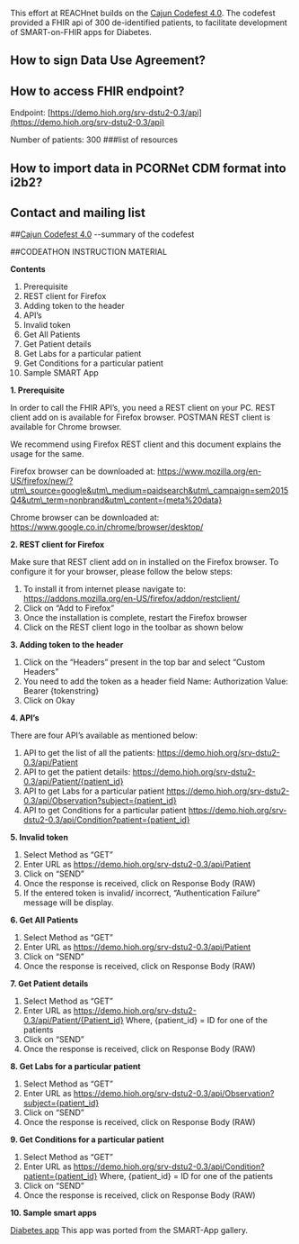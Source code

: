 This effort at REACHnet builds on the [Cajun Codefest 4.0](http://www.cajuncodefest.org/index.php/event-info/competition-rules). The codefest provided a FHIR api of 300 de-identified patients, to facilitate development of SMART-on-FHIR apps for Diabetes.



## How to sign Data Use Agreement?

## How to access FHIR endpoint?

Endpoint: [https://demo.hioh.org/srv-dstu2-0.3/api](https://demo.hioh.org/srv-dstu2-0.3/api)

Number of patients: 300
###list of resources

## How to import data in PCORNet CDM format into i2b2?

## Contact and mailing list

##[Cajun Codefest 4.0](http://www.cajuncodefest.org/index.php/event-info/competition-rules)
--summary of the codefest



##CODEATHON INSTRUCTION MATERIAL

**Contents** 

1. Prerequisite 
2. REST client for Firefox 
3. Adding token to the header 
4. API’s 
5. Invalid token 
6. Get All Patients 
7. Get Patient details 
8. Get Labs for a particular patient 
9. Get Conditions for a particular patient 
10. Sample SMART App

**1. Prerequisite**

In order to call the FHIR API’s, you need a REST client on your PC.
REST client add on is available for Firefox browser.
POSTMAN REST client is available for Chrome browser.

We recommend using Firefox REST client and this document explains the usage for the same.

Firefox browser can be downloaded at:
https://www.mozilla.org/en-US/firefox/new/?utm\_source=google&utm\_medium=paidsearch&utm\_campaign=sem2015Q4&utm\_term=nonbrand&utm\_content={meta%20data}

Chrome browser can be downloaded at:
https://www.google.co.in/chrome/browser/desktop/

**2. REST client for Firefox**

Make sure that REST client add on in installed on the Firefox browser.
To configure it for your browser, please follow the below steps:

1. To install it from internet please navigate to:
https://addons.mozilla.org/en-US/firefox/addon/restclient/
2. Click on “Add to Firefox”
3. Once the installation is complete, restart the Firefox browser
4. Click on the REST client logo in the toolbar as shown below

**3. Adding token to the header**

1. Click on the “Headers” present in the top bar and select “Custom Headers”
2. You need to add the token as a header field
Name: Authorization
Value: Bearer {tokenstring}
3. Click on Okay

**4. API’s**

There are four API’s available as mentioned below:

1. API to get the list of all the patients:
https://demo.hioh.org/srv-dstu2-0.3/api/Patient
2. API to get the patient details:
https://demo.hioh.org/srv-dstu2-0.3/api/Patient/{patient_id}
3. API to get Labs for a particular patient
https://demo.hioh.org/srv-dstu2-0.3/api/Observation?subject={patient_id}
4. API to get Conditions for a particular patient
https://demo.hioh.org/srv-dstu2-0.3/api/Condition?patient={patient_id}

**5. Invalid token**

1. Select Method as “GET”
2. Enter URL as https://demo.hioh.org/srv-dstu2-0.3/api/Patient
3. Click on “SEND”
4. Once the response is received, click on Response Body (RAW)
5. If the entered token is invalid/ incorrect, “Authentication Failure” message will be display.

**6. Get All Patients**

1. Select Method as “GET”
2. Enter URL as https://demo.hioh.org/srv-dstu2-0.3/api/Patient
3. Click on “SEND”
4. Once the response is received, click on Response Body (RAW)

**7. Get Patient details**

1. Select Method as “GET”
2. Enter URL as https://demo.hioh.org/srv-dstu2-0.3/api/Patient/{Patient_id}
   Where, {patient_id} = ID for one of the patients
3. Click on “SEND”
4. Once the response is received, click on Response Body (RAW)

**8. Get Labs for a particular patient**

1. Select Method as “GET”
2. Enter URL as https://demo.hioh.org/srv-dstu2-0.3/api/Observation?subject={patient_id}  
3. Click on “SEND”
4. Once the response is received, click on Response Body (RAW)

**9.	Get Conditions for a particular patient**

1.	Select Method as “GET”
2.	Enter URL as https://demo.hioh.org/srv-dstu2-0.3/api/Condition?patient={patient_id} 
     Where, {patient_id} = ID for one of the patients
3.	Click on “SEND”
4.	Once the response is received, click on Response Body (RAW)

**10. Sample smart apps**

[Diabetes app](https://demo.hioh.org/applib-dstu21-0.3/diabetes-monograph/launch.html?iss=https://demo.hioh.org/srv-dstu2-0.3/api)
This app was ported from the SMART-App gallery.
